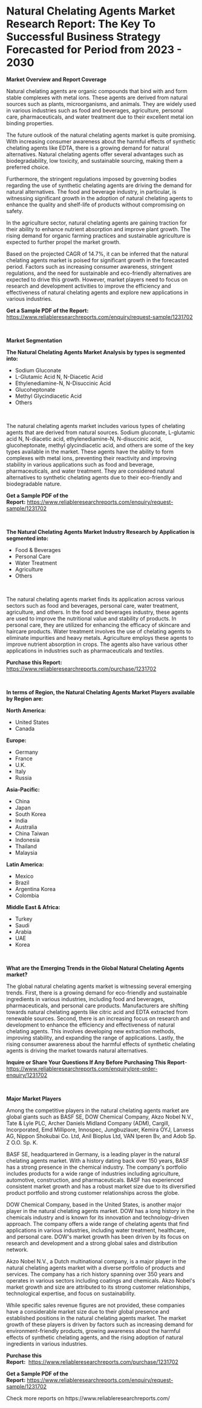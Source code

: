 <p><h1>Natural Chelating Agents Market Research Report: The Key To Successful Business Strategy Forecasted for Period from 2023 - 2030</h1></p><p><strong>Market Overview and Report Coverage</strong></p>
<p><p>Natural chelating agents are organic compounds that bind with and form stable complexes with metal ions. These agents are derived from natural sources such as plants, microorganisms, and animals. They are widely used in various industries such as food and beverages, agriculture, personal care, pharmaceuticals, and water treatment due to their excellent metal ion binding properties.</p><p>The future outlook of the natural chelating agents market is quite promising. With increasing consumer awareness about the harmful effects of synthetic chelating agents like EDTA, there is a growing demand for natural alternatives. Natural chelating agents offer several advantages such as biodegradability, low toxicity, and sustainable sourcing, making them a preferred choice.</p><p>Furthermore, the stringent regulations imposed by governing bodies regarding the use of synthetic chelating agents are driving the demand for natural alternatives. The food and beverage industry, in particular, is witnessing significant growth in the adoption of natural chelating agents to enhance the quality and shelf-life of products without compromising on safety.</p><p>In the agriculture sector, natural chelating agents are gaining traction for their ability to enhance nutrient absorption and improve plant growth. The rising demand for organic farming practices and sustainable agriculture is expected to further propel the market growth.</p><p>Based on the projected CAGR of 14.7%, it can be inferred that the natural chelating agents market is poised for significant growth in the forecasted period. Factors such as increasing consumer awareness, stringent regulations, and the need for sustainable and eco-friendly alternatives are expected to drive this growth. However, market players need to focus on research and development activities to improve the efficiency and effectiveness of natural chelating agents and explore new applications in various industries.</p></p>
<p><strong>Get a Sample PDF of the Report:</strong> <a href="https://www.reliableresearchreports.com/enquiry/request-sample/1231702">https://www.reliableresearchreports.com/enquiry/request-sample/1231702</a></p>
<p>&nbsp;</p>
<p><strong>Market Segmentation</strong></p>
<p><strong>The Natural Chelating Agents Market Analysis by types is segmented into:</strong></p>
<p><ul><li>Sodium Gluconate</li><li>L-Glutamic Acid N, N-Diacetic Acid</li><li>Ethylenediamine-N, N-Disuccinic Acid</li><li>Glucoheptonate</li><li>Methyl Glycindiacetic Acid</li><li>Others</li></ul></p>
<p>&nbsp;</p>
<p><p>The natural chelating agents market includes various types of chelating agents that are derived from natural sources. Sodium gluconate, L-glutamic acid N, N-diacetic acid, ethylenediamine-N, N-disuccinic acid, glucoheptonate, methyl glycindiacetic acid, and others are some of the key types available in the market. These agents have the ability to form complexes with metal ions, preventing their reactivity and improving stability in various applications such as food and beverage, pharmaceuticals, and water treatment. They are considered natural alternatives to synthetic chelating agents due to their eco-friendly and biodegradable nature.</p></p>
<p><strong>Get a Sample PDF of the Report:</strong>&nbsp;<a href="https://www.reliableresearchreports.com/enquiry/request-sample/1231702">https://www.reliableresearchreports.com/enquiry/request-sample/1231702</a></p>
<p>&nbsp;</p>
<p><strong>The Natural Chelating Agents Market Industry Research by Application is segmented into:</strong></p>
<p><ul><li>Food & Beverages</li><li>Personal Care</li><li>Water Treatment</li><li>Agriculture</li><li>Others</li></ul></p>
<p>&nbsp;</p>
<p><p>The natural chelating agents market finds its application across various sectors such as food and beverages, personal care, water treatment, agriculture, and others. In the food and beverages industry, these agents are used to improve the nutritional value and stability of products. In personal care, they are utilized for enhancing the efficacy of skincare and haircare products. Water treatment involves the use of chelating agents to eliminate impurities and heavy metals. Agriculture employs these agents to improve nutrient absorption in crops. The agents also have various other applications in industries such as pharmaceuticals and textiles.</p></p>
<p><strong>Purchase this Report:</strong>&nbsp; <a href="https://www.reliableresearchreports.com/purchase/1231702">https://www.reliableresearchreports.com/purchase/1231702</a></p>
<p>&nbsp;</p>
<p><strong>In terms of Region, the Natural Chelating Agents Market Players available by Region are:</strong></p>
<p>
    <p> <strong> North America: </strong>
        <ul>
            <li>United States</li>
            <li>Canada</li>
        </ul>
        </p> 
    <p> <strong> Europe: </strong>
        <ul>
            <li>Germany</li>
            <li>France</li>
            <li>U.K.</li>
            <li>Italy</li>
            <li>Russia</li>
        </ul>
        </p> 
    <p> <strong> Asia-Pacific: </strong>
        <ul>
            <li>China</li>
            <li>Japan</li>
            <li>South Korea</li>
            <li>India</li>
            <li>Australia</li>
            <li>China Taiwan</li>
            <li>Indonesia</li>
            <li>Thailand</li>
            <li>Malaysia</li>
        </ul>
        </p> 
    <p> <strong> Latin America: </strong>
        <ul>
            <li>Mexico</li>
            <li>Brazil</li>
            <li>Argentina Korea</li>
            <li>Colombia</li>
        </ul>
        </p> 
    <p> <strong> Middle East & Africa: </strong>
        <ul>
            <li>Turkey</li>
            <li>Saudi</li>
            <li>Arabia</li>
            <li>UAE</li>
            <li>Korea</li>
        </ul>
    </p>
    </p>
<p>&nbsp;</p>
<p><strong>What are the Emerging Trends in the Global Natural Chelating Agents market?</strong></p>
<p><p>The global natural chelating agents market is witnessing several emerging trends. First, there is a growing demand for eco-friendly and sustainable ingredients in various industries, including food and beverages, pharmaceuticals, and personal care products. Manufacturers are shifting towards natural chelating agents like citric acid and EDTA extracted from renewable sources. Second, there is an increasing focus on research and development to enhance the efficiency and effectiveness of natural chelating agents. This involves developing new extraction methods, improving stability, and expanding the range of applications. Lastly, the rising consumer awareness about the harmful effects of synthetic chelating agents is driving the market towards natural alternatives.</p></p>
<p><strong>Inquire or Share Your Questions If Any Before Purchasing This Report</strong>- <a href="https://www.reliableresearchreports.com/enquiry/pre-order-enquiry/1231702">https://www.reliableresearchreports.com/enquiry/pre-order-enquiry/1231702</a></p>
<p>&nbsp;</p>
<p><strong>Major Market Players</strong></p>
<p><p>Among the competitive players in the natural chelating agents market are global giants such as BASF SE, DOW Chemical Company, Akzo Nobel N.V., Tate & Lyle PLC, Archer Daniels Midland Company (ADM), Cargill, Incorporated, Emd Millipore, Innospec, Jungbuzlauer, Kemira OYJ, Lanxess AG, Nippon Shokubai Co. Ltd, Anil Bioplus Ltd, VAN Iperen Bv, and Adob Sp. Z O.O. Sp. K. </p><p>BASF SE, headquartered in Germany, is a leading player in the natural chelating agents market. With a history dating back over 150 years, BASF has a strong presence in the chemical industry. The company's portfolio includes products for a wide range of industries including agriculture, automotive, construction, and pharmaceuticals. BASF has experienced consistent market growth and has a robust market size due to its diversified product portfolio and strong customer relationships across the globe.</p><p>DOW Chemical Company, based in the United States, is another major player in the natural chelating agents market. DOW has a long history in the chemicals industry and is known for its innovation and technology-driven approach. The company offers a wide range of chelating agents that find applications in various industries, including water treatment, healthcare, and personal care. DOW's market growth has been driven by its focus on research and development and a strong global sales and distribution network.</p><p>Akzo Nobel N.V., a Dutch multinational company, is a major player in the natural chelating agents market with a diverse portfolio of products and services. The company has a rich history spanning over 350 years and operates in various sectors including coatings and chemicals. Akzo Nobel's market growth and size are attributed to its strong customer relationships, technological expertise, and focus on sustainability.</p><p>While specific sales revenue figures are not provided, these companies have a considerable market size due to their global presence and established positions in the natural chelating agents market. The market growth of these players is driven by factors such as increasing demand for environment-friendly products, growing awareness about the harmful effects of synthetic chelating agents, and the rising adoption of natural ingredients in various industries.</p></p>
<p><strong>Purchase this Report:</strong>&nbsp;&nbsp;<a href="https://www.reliableresearchreports.com/purchase/1231702">https://www.reliableresearchreports.com/purchase/1231702</a></p>
<p></p>
<p><strong>Get a Sample PDF of the Report:</strong>&nbsp;<a href="https://www.reliableresearchreports.com/enquiry/request-sample/1231702">https://www.reliableresearchreports.com/enquiry/request-sample/1231702</a></p>
<p>Check more reports on https://www.reliableresearchreports.com/</p>